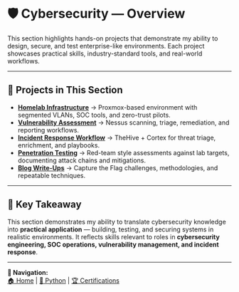# 🛡 **Cybersecurity — Overview**

This section highlights hands-on projects that demonstrate my ability to design, secure, and test enterprise-like environments. Each project showcases practical skills, industry-standard tools, and real-world workflows.  

---

## 🔑 **Projects in This Section**

- **[Homelab Infrastructure](homelab-infrastructure/)** → Proxmox-based environment with segmented VLANs, SOC tools, and zero-trust pilots.  
- **[Vulnerability Assessment](vulnerability-assessment/)** → Nessus scanning, triage, remediation, and reporting workflows.  
- **[Incident Response Workflow](incident-response/)** → TheHive + Cortex for threat triage, enrichment, and playbooks.  
- **[Penetration Testing](penetration-testing/)** → Red-team style assessments against lab targets, documenting attack chains and mitigations.  
- **[Blog Write-Ups](blog-writeups/)** → Capture the Flag challenges, methodologies, and repeatable techniques.  

---

## 📌 **Key Takeaway**
This section demonstrates my ability to translate cybersecurity knowledge into **practical application** — building, testing, and securing systems in realistic environments. It reflects skills relevant to roles in **cybersecurity engineering, SOC operations, vulnerability management, and incident response**.  

---
**🔗 Navigation:**  
[🏠 Home](../index.md) | [🐍 Python](../python/index.md) | [🏆 Certifications](../certifications.md)
